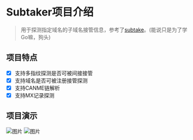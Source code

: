 # Subtaker项目介绍



> 用于探测指定域名的子域名接管信息，参考了[subtake](https://github.com/jakejarvis/subtake)。(能说只是为了学Go嘛，狗头)

## 项目特点

- [x] 支持多指纹探测是否可被间接接管
- [x] 支持域名是否可被注册接管探测
- [x] 支持CANME链解析
- [x] 支持MX记录探测

## 项目演示

![图片](https://user-images.githubusercontent.com/103031059/172288230-f42e969e-251d-4d75-b951-5f21bf02b6c8.png)
![图片](https://user-images.githubusercontent.com/103031059/172288244-9651e661-5922-4f49-8acf-2c327c9f570f.png)
